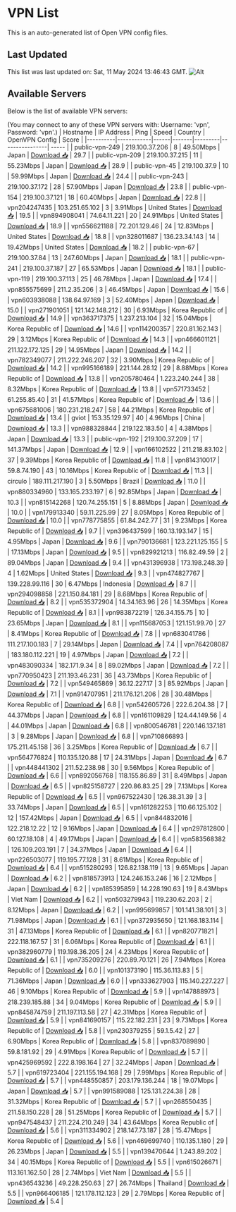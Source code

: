 # VPN List

This is an auto-generated list of Open VPN config files.

## Last Updated

This list was last updated on: Sat, 11 May 2024 13:46:43 GMT.
![Alt](https://repobeats.axiom.co/api/embed/186b98318ef1479477931607c1ad7d823f12451f.svg "Repobeats analytics image")

## Available Servers

Below is the list of available VPN servers:

(You may connect to any of these VPN servers with: Username: 'vpn', Password: 'vpn'.)
| Hostname | IP Address | Ping | Speed | Country | OpenVPN Config | Score |
|----------|------------|------|-------|---------|----------------| ----- |
| public-vpn-249 | 219.100.37.206 | 8 | 49.50Mbps | Japan | [Download 📥](./configs/server_0_JP.ovpn) | 29.7 |
| public-vpn-209 | 219.100.37.215 | 11 | 55.23Mbps | Japan | [Download 📥](./configs/server_1_JP.ovpn) | 28.9 |
| public-vpn-45 | 219.100.37.9 | 10 | 59.99Mbps | Japan | [Download 📥](./configs/server_2_JP.ovpn) | 24.4 |
| public-vpn-243 | 219.100.37.172 | 28 | 57.90Mbps | Japan | [Download 📥](./configs/server_3_JP.ovpn) | 23.8 |
| public-vpn-154 | 219.100.37.121 | 18 | 60.40Mbps | Japan | [Download 📥](./configs/server_4_JP.ovpn) | 22.8 |
| vpn204247435 | 103.251.65.102 | 3 | 3.91Mbps | United States | [Download 📥](./configs/server_5_US.ovpn) | 19.5 |
| vpn894908041 | 74.64.11.221 | 20 | 24.91Mbps | United States | [Download 📥](./configs/server_6_US.ovpn) | 18.9 |
| vpn556621188 | 72.201.129.46 | 24 | 12.83Mbps | United States | [Download 📥](./configs/server_7_US.ovpn) | 18.8 |
| vpn328011687 | 136.23.34.143 | 14 | 19.42Mbps | United States | [Download 📥](./configs/server_8_US.ovpn) | 18.2 |
| public-vpn-67 | 219.100.37.84 | 13 | 247.60Mbps | Japan | [Download 📥](./configs/server_9_JP.ovpn) | 18.1 |
| public-vpn-241 | 219.100.37.187 | 27 | 65.53Mbps | Japan | [Download 📥](./configs/server_10_JP.ovpn) | 18.1 |
| public-vpn-119 | 219.100.37.113 | 25 | 46.78Mbps | Japan | [Download 📥](./configs/server_11_JP.ovpn) | 17.4 |
| vpn855575699 | 211.2.35.206 | 3 | 46.45Mbps | Japan | [Download 📥](./configs/server_12_JP.ovpn) | 15.6 |
| vpn603938088 | 138.64.97.169 | 3 | 52.40Mbps | Japan | [Download 📥](./configs/server_13_JP.ovpn) | 15.0 |
| vpn271901051 | 121.142.148.212 | 30 | 6.93Mbps | Korea Republic of | [Download 📥](./configs/server_14_KR.ovpn) | 14.9 |
| vpn363717375 | 1.237.213.104 | 32 | 15.04Mbps | Korea Republic of | [Download 📥](./configs/server_15_KR.ovpn) | 14.6 |
| vpn114200357 | 220.81.162.143 | 29 | 3.12Mbps | Korea Republic of | [Download 📥](./configs/server_16_KR.ovpn) | 14.3 |
| vpn466601121 | 211.122.172.125 | 29 | 14.95Mbps | Japan | [Download 📥](./configs/server_17_JP.ovpn) | 14.2 |
| vpn782349077 | 211.222.246.207 | 32 | 3.90Mbps | Korea Republic of | [Download 📥](./configs/server_18_KR.ovpn) | 14.2 |
| vpn995166189 | 221.144.28.12 | 29 | 8.88Mbps | Korea Republic of | [Download 📥](./configs/server_19_KR.ovpn) | 13.8 |
| vpn205780464 | 1.223.240.244 | 38 | 8.32Mbps | Korea Republic of | [Download 📥](./configs/server_20_KR.ovpn) | 13.8 |
| vpn571733452 | 61.255.85.40 | 31 | 41.57Mbps | Korea Republic of | [Download 📥](./configs/server_21_KR.ovpn) | 13.6 |
| vpn675681006 | 180.231.218.247 | 58 | 44.21Mbps | Korea Republic of | [Download 📥](./configs/server_22_KR.ovpn) | 13.4 |
| gviot | 153.35.129.97 | 40 | 4.96Mbps | China | [Download 📥](./configs/server_23_CN.ovpn) | 13.3 |
| vpn988328844 | 219.122.183.50 | 4 | 4.38Mbps | Japan | [Download 📥](./configs/server_24_JP.ovpn) | 13.3 |
| public-vpn-192 | 219.100.37.209 | 17 | 141.37Mbps | Japan | [Download 📥](./configs/server_25_JP.ovpn) | 12.9 |
| vpn166102522 | 211.218.83.102 | 37 | 9.39Mbps | Korea Republic of | [Download 📥](./configs/server_26_KR.ovpn) | 11.8 |
| vpn814310017 | 59.8.74.190 | 43 | 10.16Mbps | Korea Republic of | [Download 📥](./configs/server_27_KR.ovpn) | 11.3 |
| circulo | 189.111.217.190 | 3 | 5.50Mbps | Brazil | [Download 📥](./configs/server_28_BR.ovpn) | 11.0 |
| vpn880334960 | 133.165.233.197 | 6 | 92.85Mbps | Japan | [Download 📥](./configs/server_29_JP.ovpn) | 10.3 |
| vpn815142268 | 120.74.255.151 | 5 | 8.88Mbps | Japan | [Download 📥](./configs/server_30_JP.ovpn) | 10.0 |
| vpn179913340 | 59.11.225.99 | 27 | 8.05Mbps | Korea Republic of | [Download 📥](./configs/server_31_KR.ovpn) | 10.0 |
| vpn778775855 | 61.84.242.77 | 31 | 9.23Mbps | Korea Republic of | [Download 📥](./configs/server_32_KR.ovpn) | 9.7 |
| vpn396437599 | 160.13.193.147 | 15 | 4.95Mbps | Japan | [Download 📥](./configs/server_33_JP.ovpn) | 9.6 |
| vpn790136681 | 123.221.125.155 | 5 | 17.13Mbps | Japan | [Download 📥](./configs/server_34_JP.ovpn) | 9.5 |
| vpn829921213 | 116.82.49.59 | 2 | 89.04Mbps | Japan | [Download 📥](./configs/server_35_JP.ovpn) | 9.4 |
| vpn431396938 | 173.198.248.39 | 4 | 1.62Mbps | United States | [Download 📥](./configs/server_36_US.ovpn) | 9.3 |
| vpn474827767 | 139.228.99.116 | 30 | 6.47Mbps | Indonesia | [Download 📥](./configs/server_37_ID.ovpn) | 8.7 |
| vpn294098858 | 221.150.84.181 | 29 | 8.68Mbps | Korea Republic of | [Download 📥](./configs/server_38_KR.ovpn) | 8.2 |
| vpn535372904 | 14.34.163.96 | 26 | 14.35Mbps | Korea Republic of | [Download 📥](./configs/server_39_KR.ovpn) | 8.1 |
| vpn983872219 | 126.34.155.75 | 10 | 23.65Mbps | Japan | [Download 📥](./configs/server_40_JP.ovpn) | 8.1 |
| vpn115687053 | 121.151.99.70 | 27 | 8.41Mbps | Korea Republic of | [Download 📥](./configs/server_41_KR.ovpn) | 7.8 |
| vpn683041786 | 111.217.100.183 | 7 | 29.14Mbps | Japan | [Download 📥](./configs/server_42_JP.ovpn) | 7.4 |
| vpn764208087 | 183.180.112.221 | 19 | 4.97Mbps | Japan | [Download 📥](./configs/server_43_JP.ovpn) | 7.2 |
| vpn483090334 | 182.171.9.34 | 8 | 89.02Mbps | Japan | [Download 📥](./configs/server_44_JP.ovpn) | 7.2 |
| vpn770950423 | 211.193.46.231 | 36 | 43.73Mbps | Korea Republic of | [Download 📥](./configs/server_45_KR.ovpn) | 7.2 |
| vpn549465869 | 36.12.227.17 | 3 | 85.92Mbps | Japan | [Download 📥](./configs/server_46_JP.ovpn) | 7.1 |
| vpn914707951 | 211.176.121.206 | 28 | 30.48Mbps | Korea Republic of | [Download 📥](./configs/server_47_KR.ovpn) | 6.8 |
| vpn542605726 | 222.6.204.38 | 7 | 44.37Mbps | Japan | [Download 📥](./configs/server_48_JP.ovpn) | 6.8 |
| vpn161109829 | 124.44.149.56 | 4 | 44.01Mbps | Japan | [Download 📥](./configs/server_49_JP.ovpn) | 6.8 |
| vpn800546781 | 220.146.137.181 | 3 | 9.28Mbps | Japan | [Download 📥](./configs/server_50_JP.ovpn) | 6.8 |
| vpn710866893 | 175.211.45.158 | 36 | 3.25Mbps | Korea Republic of | [Download 📥](./configs/server_51_KR.ovpn) | 6.7 |
| vpn564776824 | 110.135.120.88 | 17 | 24.31Mbps | Japan | [Download 📥](./configs/server_52_JP.ovpn) | 6.7 |
| vpn448441302 | 211.52.238.98 | 30 | 9.56Mbps | Korea Republic of | [Download 📥](./configs/server_53_KR.ovpn) | 6.6 |
| vpn892056768 | 118.155.86.89 | 31 | 8.49Mbps | Japan | [Download 📥](./configs/server_54_JP.ovpn) | 6.5 |
| vpn825158727 | 220.86.83.25 | 29 | 7.13Mbps | Korea Republic of | [Download 📥](./configs/server_55_KR.ovpn) | 6.5 |
| vpn967522430 | 126.38.31.39 | 3 | 33.74Mbps | Japan | [Download 📥](./configs/server_56_JP.ovpn) | 6.5 |
| vpn161282253 | 110.66.125.102 | 12 | 157.42Mbps | Japan | [Download 📥](./configs/server_57_JP.ovpn) | 6.5 |
| vpn844832016 | 122.218.12.22 | 12 | 9.16Mbps | Japan | [Download 📥](./configs/server_58_JP.ovpn) | 6.4 |
| vpn297812800 | 60.127.18.108 | 4 | 49.17Mbps | Japan | [Download 📥](./configs/server_59_JP.ovpn) | 6.4 |
| vpn583568382 | 126.109.203.191 | 7 | 34.37Mbps | Japan | [Download 📥](./configs/server_60_JP.ovpn) | 6.4 |
| vpn226503077 | 119.195.77.128 | 31 | 8.61Mbps | Korea Republic of | [Download 📥](./configs/server_61_KR.ovpn) | 6.4 |
| vpn515280293 | 126.82.138.119 | 13 | 9.65Mbps | Japan | [Download 📥](./configs/server_62_JP.ovpn) | 6.2 |
| vpn818573913 | 124.246.153.246 | 16 | 2.12Mbps | Japan | [Download 📥](./configs/server_63_JP.ovpn) | 6.2 |
| vpn185395859 | 14.228.190.63 | 19 | 8.43Mbps | Viet Nam | [Download 📥](./configs/server_64_VN.ovpn) | 6.2 |
| vpn503279943 | 119.230.62.203 | 2 | 8.12Mbps | Japan | [Download 📥](./configs/server_65_JP.ovpn) | 6.2 |
| vpn995699857 | 101.141.38.101 | 3 | 71.98Mbps | Japan | [Download 📥](./configs/server_66_JP.ovpn) | 6.1 |
| vpn372935650 | 121.168.183.114 | 31 | 47.13Mbps | Korea Republic of | [Download 📥](./configs/server_67_KR.ovpn) | 6.1 |
| vpn820771821 | 222.118.167.57 | 31 | 6.06Mbps | Korea Republic of | [Download 📥](./configs/server_68_KR.ovpn) | 6.1 |
| vpn382960779 | 119.198.36.205 | 24 | 4.23Mbps | Korea Republic of | [Download 📥](./configs/server_69_KR.ovpn) | 6.1 |
| vpn735209276 | 220.89.70.121 | 26 | 7.94Mbps | Korea Republic of | [Download 📥](./configs/server_70_KR.ovpn) | 6.0 |
| vpn101373190 | 115.36.113.83 | 5 | 71.36Mbps | Japan | [Download 📥](./configs/server_71_JP.ovpn) | 6.0 |
| vpn333627903 | 115.140.227.227 | 46 | 9.10Mbps | Korea Republic of | [Download 📥](./configs/server_72_KR.ovpn) | 5.9 |
| vpn147888973 | 218.239.185.88 | 34 | 9.04Mbps | Korea Republic of | [Download 📥](./configs/server_73_KR.ovpn) | 5.9 |
| vpn845874759 | 211.197.113.58 | 27 | 42.31Mbps | Korea Republic of | [Download 📥](./configs/server_74_KR.ovpn) | 5.9 |
| vpn841690157 | 115.22.182.231 | 23 | 9.73Mbps | Korea Republic of | [Download 📥](./configs/server_75_KR.ovpn) | 5.8 |
| vpn230379255 | 59.1.5.42 | 27 | 6.90Mbps | Korea Republic of | [Download 📥](./configs/server_76_KR.ovpn) | 5.8 |
| vpn837089890 | 59.8.181.92 | 29 | 4.91Mbps | Korea Republic of | [Download 📥](./configs/server_77_KR.ovpn) | 5.7 |
| vpn425969592 | 222.8.198.164 | 27 | 32.24Mbps | Japan | [Download 📥](./configs/server_78_JP.ovpn) | 5.7 |
| vpn619723404 | 221.155.194.168 | 29 | 7.99Mbps | Korea Republic of | [Download 📥](./configs/server_79_KR.ovpn) | 5.7 |
| vpn448550857 | 203.179.136.244 | 18 | 19.07Mbps | Japan | [Download 📥](./configs/server_80_JP.ovpn) | 5.7 |
| vpn991589088 | 125.131.224.38 | 28 | 31.32Mbps | Korea Republic of | [Download 📥](./configs/server_81_KR.ovpn) | 5.7 |
| vpn268550435 | 211.58.150.228 | 28 | 51.25Mbps | Korea Republic of | [Download 📥](./configs/server_82_KR.ovpn) | 5.7 |
| vpn947548437 | 211.224.210.249 | 34 | 43.64Mbps | Korea Republic of | [Download 📥](./configs/server_83_KR.ovpn) | 5.6 |
| vpn311334902 | 218.147.73.187 | 28 | 15.47Mbps | Korea Republic of | [Download 📥](./configs/server_84_KR.ovpn) | 5.6 |
| vpn469699740 | 110.135.1.180 | 29 | 26.23Mbps | Japan | [Download 📥](./configs/server_85_JP.ovpn) | 5.5 |
| vpn139470644 | 1.243.89.202 | 34 | 40.15Mbps | Korea Republic of | [Download 📥](./configs/server_86_KR.ovpn) | 5.5 |
| vpn615026671 | 113.161.162.50 | 28 | 2.74Mbps | Viet Nam | [Download 📥](./configs/server_87_VN.ovpn) | 5.5 |
| vpn436543236 | 49.228.250.63 | 27 | 26.74Mbps | Thailand | [Download 📥](./configs/server_88_TH.ovpn) | 5.5 |
| vpn966406185 | 121.178.112.123 | 29 | 2.79Mbps | Korea Republic of | [Download 📥](./configs/server_89_KR.ovpn) | 5.4 |
